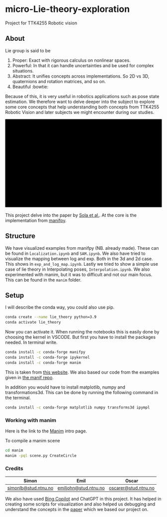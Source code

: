 # micro-Lie-theory-exploration

Project for TTK4255 Robotic vision

## About

Lie group is said to be

1. Proper: Exact with rigorous calculus on nonlinear spaces.
2. Powerful: In that it can handle uncertainties and be used for complex situations.
3. Abstract: It unifies concepts across implementations. So 2D vs 3D, quaternions and rotation
matrices, and so on.
4. Beautiful :bowtie:

Because of this, it is very useful in robotics applications such as pose state estimation. We therefore
want to delve deeper into the subject to explore some core concepts that help understanding both
concepts from TTK4255 Robotic Vision and later subjects we might encounter during our studies.

![gif example](manim/media/videos/3Dmanifold/480p15/Example.gif)

This project delve into the paper by [Sola et al.](http://arxiv.org/abs/1812.01537). At the core is the implementation from [manifpy](https://github.com/artivis/manif).

## Structure

We have visualized examples from manifpy (NB. already made). These can be found in ́`Localization.ipynb` and `SAM.ipynb`. We also have tried to visualize the mapping between log and exp. Both in the 3d and 2d case. This shows in `exp_and_log_map.ipynb`. Lastly we tried to show a simple use case of lie theory in Interpolating poses, `Interpolation.ipynb`. We also experimented with manim, but it was to difficult and not our main focus. This can be found in the `manim` folder. 



## Setup

I will describe the conda way, you could also use pip. 

```bash
conda create --name lie_theory python=3.9
conda activate lie_theory
```

Now you can activate it. When running the notebooks this is easily done by choosing the kernel in VSCODE.
But first you have to install the packages needed.
In terminal write.

```bash
conda install -c conda-forge manifpy
conda install -c conda-forge ipykernel
conda install -c conda-forge manim
```

This is taken from [this website](https://artivis.github.io/manif/python/index.html). We also based our code from the examples given in [the manif repo](https://github.com/artivis/manif).

In addition you would have to install matplotlib, numpy and transformations3d. This can be done by running the following command in the terminal.

```bash
conda install -c conda-forge matplotlib numpy transforms3d ipympl
```

### Working with manim

Here is the link to the [Manim](https://docs.manim.community/en/stable/tutorials/quickstart.html) intro page.

To compile a manim scene

```bash
cd manim
manim -pql scene.py CreateCircle
```

### Credits

| Simon | Emil | Oscar |
| -------- | -------- | -------- |
| [simonlb\@stud.ntnu.no](mailto:simonlb@stud.ntnu.no)  | [emiljohn\@stud.ntnu.no](mailto:emiljohn@stud.ntnu.no)   | [oscarer\@stud.ntnu.no](mailto:oscarer@stud.ntnu.no)   |

We also have used [Bing Copilot](https://www.google.com/url?sa=t&source=web&rct=j&opi=89978449&url=https://www.microsoft.com/en-us/bing%3Fform%3DMA13FV&ved=2ahUKEwidl6qj_pGFAxWeHBAIHSBwDdcQFnoECAYQAQ&usg=AOvVaw1YqOupLbk8IJ4MfgzJA_wk) and ChatGPT in this project. It has helped in creating some scripts for visualization and also helped us debugging and understand the concepts in the [paper](https://arxiv.org/pdf/1812.01537.pdf) which we based our project on.
